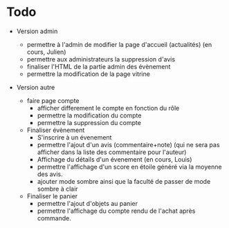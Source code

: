 # Todo
- Version admin
	+ permettre à l'admin de modifier la page d'accueil (actualités) (en cours, Julien)
	+ permettre aux administrateurs la suppression d'avis
	+ finaliser l'HTML de la partie admin des évènement
	+ permettre la modification de la page vitrine

- Version autre
	+ faire page compte
		* afficher differement le compte en fonction du rôle
		* permettre la modification du compte
		* permettre la suppression du compte
	+ Finaliser évènement
		* S'inscrire à un évenement
		* permettre l'ajout d'un avis (commentaire+note) (qui ne sera pas afficher dans la liste des commentaire pour l'auteur)
		* Affichage du détails d'un évenement (en cours, Louis)
		* permettre l'affichage d'un score en étoile généré via la moyenne des avis.
		* ajouter mode sombre ainsi que la faculté de passer de mode sombre à clair
	+ Finaliser le panier
		* permettre l'ajout d'objets au panier
		* permettre l'affichage du compte rendu de l'achat après commande.